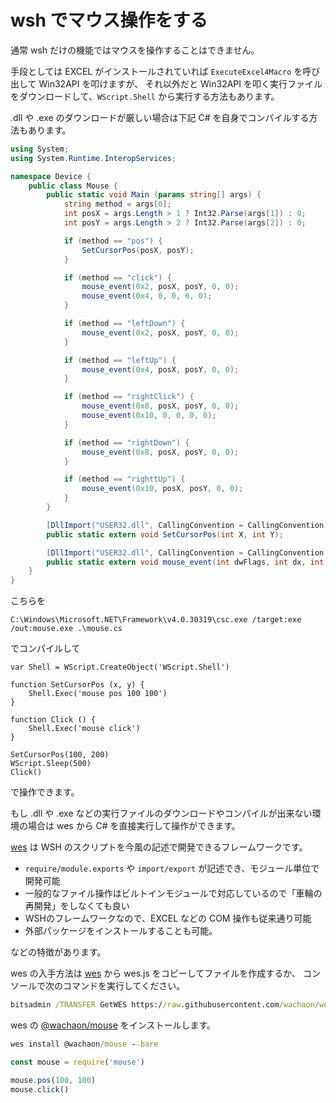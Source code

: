 # wsh でマウス操作をする

通常 wsh だけの機能ではマウスを操作することはできません。

手段としては EXCEL がインストールされていれば `ExecuteExcel4Macro` を呼び出して Win32API を叩けますが、
それ以外だと Win32API を叩く実行ファイルをダウンロードして、`WScript.Shell` から実行する方法もあります。

.dll や .exe のダウンロードが厳しい場合は下記 C# を自身でコンパイルする方法もあります。

```c#:mouse.cs
using System;
using System.Runtime.InteropServices;

namespace Device {
    public class Mouse {
        public static void Main (params string[] args) {
            string method = args[0];
            int posX = args.Length > 1 ? Int32.Parse(args[1]) : 0;
            int posY = args.Length > 2 ? Int32.Parse(args[2]) : 0;

            if (method == "pos") {
                SetCursorPos(posX, posY);
            }

            if (method == "click") {
                mouse_event(0x2, posX, posY, 0, 0);
                mouse_event(0x4, 0, 0, 0, 0);
            }

            if (method == "leftDown") {
                mouse_event(0x2, posX, posY, 0, 0);
            }

            if (method == "leftUp") {
                mouse_event(0x4, posX, posY, 0, 0);
            }

            if (method == "rightClick") {
                mouse_event(0x8, posX, posY, 0, 0);
                mouse_event(0x10, 0, 0, 0, 0);
            }

            if (method == "rightDown") {
                mouse_event(0x8, posX, posY, 0, 0);
            }

            if (method == "righttUp") {
                mouse_event(0x10, posX, posY, 0, 0);
            }
        }

        [DllImport("USER32.dll", CallingConvention = CallingConvention.StdCall)]
        public static extern void SetCursorPos(int X, int Y);

        [DllImport("USER32.dll", CallingConvention = CallingConvention.StdCall)]
        public static extern void mouse_event(int dwFlags, int dx, int dy, int cButtons, int dwExtraInfo);
    }
}
```

こちらを

```shell
C:\Windows\Microsoft.NET\Framework\v4.0.30319\csc.exe /target:exe /out:mouse.exe .\mouse.cs
```

でコンパイルして

```
var Shell = WScript.CreateObject('WScript.Shell')

function SetCursorPos (x, y) {
    Shell.Exec('mouse pos 100 100')
}

function Click () {
    Shell.Exec('mouse click')
}

SetCursorPos(100, 200)
WScript.Sleep(500)
Click()
```

で操作できます。

もし .dll や .exe などの実行ファイルのダウンロードやコンパイルが出来ない環境の場合は
wes から C# を直接実行して操作ができます。

[wes](https://github.com/wachaon/wes) は WSH のスクリプトを今風の記述で開発できるフレームワークです。

+  `require/module.exports` や `import/export` が記述でき、モジュール単位で開発可能
+  一般的なファイル操作はビルトインモジュールで対応しているので「車輪の再開発」をしなくても良い
+  WSHのフレームワークなので、EXCEL などの COM 操作も従来通り可能
+  外部パッケージをインストールすることも可能。

などの特徴があります。

wes の入手方法は [wes](https://github.com/wachaon/wes) から wes.js をコピーしてファイルを作成するか、
コンソールで次のコマンドを実行してください。

```bat
bitsadmin /TRANSFER GetWES https://raw.githubusercontent.com/wachaon/wes/master/wes.js %CD%\\wes.js
```

wes の [@wachaon/mouse](https://github.com/wachaon/mouse) をインストールします。

```bat
wes install @wachaon/mouse --bare
```

```javascript
const mouse = require('mouse')

mouse.pos(100, 100)
mouse.click()
```
